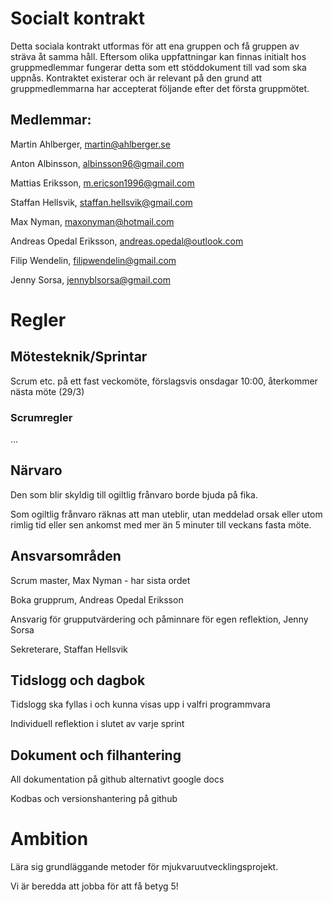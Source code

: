 # Socialt kontrakt

Detta sociala kontrakt utformas för att ena gruppen och få gruppen av sträva åt samma håll. Eftersom olika uppfattningar kan finnas initialt hos gruppmedlemmar fungerar detta som ett stöddokument till vad som ska uppnås. Kontraktet existerar och är relevant på den grund att gruppmedlemmarna har accepterat följande efter det första gruppmötet.

## Medlemmar:

Martin Ahlberger, martin@ahlberger.se

Anton Albinsson, albinsson96@gmail.com

Mattias Eriksson, m.ericson1996@gmail.com

Staffan Hellsvik, staffan.hellsvik@gmail.com

Max Nyman, maxonyman@hotmail.com

Andreas Opedal Eriksson, andreas.opedal@outlook.com

Filip Wendelin, filipwendelin@gmail.com

Jenny Sorsa, jennyblsorsa@gmail.com

# Regler

## Mötesteknik/Sprintar
Scrum etc. på ett fast veckomöte, förslagsvis onsdagar 10:00, återkommer nästa möte (29/3)

### Scrumregler
...

## Närvaro
Den som blir skyldig till ogiltlig frånvaro borde bjuda på fika.

Som ogiltlig frånvaro räknas att man uteblir, utan meddelad orsak eller utom rimlig tid eller sen ankomst med mer än 5 minuter till veckans fasta möte.

## Ansvarsområden
Scrum master, Max Nyman - har sista ordet

Boka grupprum, Andreas Opedal Eriksson 

Ansvarig för grupputvärdering och påminnare för egen reflektion, Jenny Sorsa

Sekreterare, Staffan Hellsvik

## Tidslogg och dagbok
Tidslogg ska fyllas i och kunna visas upp i valfri programmvara

Individuell reflektion i slutet av varje sprint

## Dokument och filhantering
All dokumentation på github alternativt google docs

Kodbas och versionshantering på github

# Ambition
Lära sig grundläggande metoder för mjukvaruutvecklingsprojekt.

Vi är beredda att jobba för att få betyg 5!
